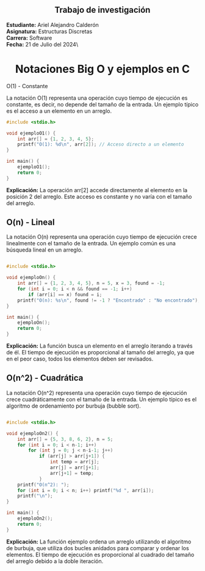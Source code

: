 <h2 style="text-align: center;">Trabajo de investigación</h2>

**Estudiante:** Ariel Alejandro Calderón \
**Asignatura:** Estructuras Discretas\
**Carrera:** Software\
**Fecha:** 21 de Julio del 2024\


<h1 style="text-align: center;">Notaciones Big O y ejemplos en C</h1


## O(1) - Constante

La notación O(1) representa una operación cuyo tiempo de ejecución es constante, es decir, no depende del tamaño de la entrada. Un ejemplo típico es el acceso a un elemento en un arreglo.

```c
#include <stdio.h>

void ejemploO1() {
    int arr[] = {1, 2, 3, 4, 5};
    printf("O(1): %d\n", arr[2]); // Acceso directo a un elemento
}

int main() {
    ejemploO1();
    return 0;
}

```

**Explicación:** La operación arr[2] accede directamente al elemento en la posición 2 del arreglo. Este acceso es constante y no varía con el tamaño del arreglo.

## O(n) - Lineal

La notación O(n) representa una operación cuyo tiempo de ejecución crece linealmente con el tamaño de la entrada. Un ejemplo común es una búsqueda lineal en un arreglo.

```c

#include <stdio.h>

void ejemploOn() {
    int arr[] = {1, 2, 3, 4, 5}, n = 5, x = 3, found = -1;
    for (int i = 0; i < n && found == -1; i++)
        if (arr[i] == x) found = i;
    printf("O(n): %s\n", found != -1 ? "Encontrado" : "No encontrado");
}

int main() {
    ejemploOn();
    return 0;
}

```

**Explicación:** La función busca un elemento en el arreglo iterando a través de él. El tiempo de ejecución es proporcional al tamaño del arreglo, ya que en el peor caso, todos los elementos deben ser revisados.

## O(n^2) - Cuadrática

La notación O(n^2) representa una operación cuyo tiempo de ejecución crece cuadráticamente con el tamaño de la entrada. Un ejemplo típico es el algoritmo de ordenamiento por burbuja (bubble sort).

```c

#include <stdio.h>

void ejemploOn2() {
    int arr[] = {5, 3, 8, 6, 2}, n = 5;
    for (int i = 0; i < n-1; i++)
        for (int j = 0; j < n-i-1; j++)
            if (arr[j] > arr[j+1]) {
                int temp = arr[j];
                arr[j] = arr[j+1];
                arr[j+1] = temp;
            }
    printf("O(n^2): ");
    for (int i = 0; i < n; i++) printf("%d ", arr[i]);
    printf("\n");
}

int main() {
    ejemploOn2();
    return 0;
}
```

**Explicación:** La función ejemplo ordena un arreglo utilizando el algoritmo de burbuja, que utiliza dos bucles anidados para comparar y ordenar los elementos. El tiempo de ejecución es proporcional al cuadrado del tamaño del arreglo debido a la doble iteración.
